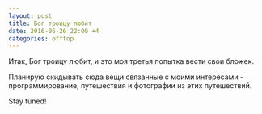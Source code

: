 ```yaml
---
layout: post
title: Бог троицу любит
date: 2016-06-26 22:00 +4
categories: offtop
---
```

Итак, Бог троицу любит, и это моя третья попытка вести свои бложек. 

Планирую скидывать сюда вещи связанные с моими интересами - программирование, путешествия и фотографии из этих путешествий. 

Stay tuned!